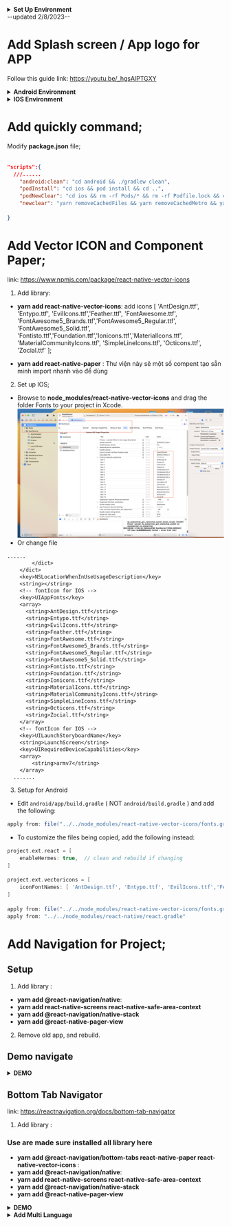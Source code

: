 <details>
    <summary><b>Set Up Environment</b></summary>
# Setup environment for MAC OS

--updated 2/8/2023--

## Installed Node, Git, Yarn, NPM, Visual Studio.

1. Install **Xcode** :

![forEachResult](./readmeImg/xcodeInstall.png)

    Link: https://apps.apple.com/us/app/xcode/id497799835?mt=12/

2. Install **Homebrew** : Homebrew là chương trình quản lý các package (gói) nó hoạt động trên macOS, Linux. Sử dụng Homebrew giúp bạn dễ dàng cài đặt / gỡ bỏ các gói phần mềm

- Use this command: **/bin/bash -c "$(curl -fsSL https://raw.githubusercontent.com/Homebrew/install/HEAD/install.sh)"**

  link: https://docs.brew.sh/Installation

3. Install **ANDROID STUDIO**: https://developer.android.com/studio
4. Install **cocoapods**: https://formulae.brew.sh/formula/cocoapods
5. Install **yarn** with brew: use this command brew install yarn

6. **Setup emulator**:

   - Android environment: use **android studio**;

     1. **emulator -list-avds**: list máy ảo android
     2. **emulator -avd Pixel_4_API_30**: mở máy ảo

   - Ios environment: use **xcode**;

     1. **touch ~/.bash_profile** : create file;
     2. **open ~/.bash_profile** : open;
     3. Paste this command into this file:

     ```js
     export ANDROID_SDK_ROOT=$HOME/Library/Android/sdk
     export PATH=$PATH:$ANDROID_SDK_ROOT/emulator
     export PATH=$PATH:$ANDROID_SDK_ROOT/tools
     export PATH=$PATH:$ANDROID_SDK_ROOT/tools/bin
     export PATH=$PATH:$ANDROID_SDK_ROOT/platform-tools
     export JAVA_HOME=$(/usr/libexec/java_home -v 11.0.16.1)
     export PATH="$PATH:/Applications/Visual Studio Code.app/Contents/Resources/app/bin"
     ```

     - Lưu ý cài java version 11 nhé;
     - use this command **cd /Library/Java/JavaVirtualMachines/** gõ ls xem phiên bản bao nhiêu dk-11.0.16.1.jdk

     4. source ~/.bash_profile: save and apply
        ![forEachResult](./readmeImg/bash_profile.png)

# Setup environment for WINDOW

document: https://reactnative.dev/docs/environment-setup?os=windows&platform=android

1. Cài đặt máy ảo(Có thể dùng android studio hoặc genymotion);

- lưu ý: SetUp SDK cho Android studio như Trên doc

2. Tải SDk. Hiện tại chỉ hỗ trợ Java 11

3. Cài đặt sdk môi trường cho máy trỏ đến sdk vừa tải:

- Set up Environment cho `ANDROID_HOME `và `JAVA_HOME`
- Bỏ trong phần **path** với đường dẫn **C:\Users\admin\AppData\Local\Android\Sdk**

  ![forEachResult](./readmeImg/androidHome.png)

4. Cài đặt **react native client**:

   - Với câu lệnh: **npm i -g react-native-cli**

5. Khởi tạo project thôi:

   - Với câu lệnh: **npx react-native init NameProject**
   - Theo phiên bản chỉ định: **npx react-native init AwesomeProject --version X.XX.X**
   - Theo templay TypeScript: **npx react-native init AwesomeTSProject --template react-native-template-typescript**

6. Chạy thử:
</details>
--updated 2/8/2023--

# Add Splash screen / App logo for APP

Follow this guide link: https://youtu.be/_hgsAlPTGXY

<details>
    <summary><b>Android Environment</b></summary>
    
## Android Environment:

### Add Logo for android:

1. Chose a image to make logo for app “png, jpg”;
2. Open your project with android studio;

- Choose Image Asset to open import logo feature;

![forEachResult](./readmeImg/openWithAndroid.png)

- Import the logo and adjust it to suit the app;
- After editing, click next, android studio will automatically apply the new logo to the app.

  ![forEachResult](./readmeImg/modifleIcon.png)
  ![forEachResult](./readmeImg/androidIcon.png);

- Lưu ý chỉnh sửa ảnh cho nó phù hợp với kích cỡ của màn hình, remove background;

4. Rebuild app again to check result;
   ![forEachResult](./readmeImg/doneAddIconAndroid.png);

### Add Splash Screen for android:

#### Custom with native module

1.  Choose a photo to make splash Screen;

- Drag this image logo.png into this folder `android/app/src/main/res/drawable`

  ![forEachResult](./readmeImg/addNewLogo.png)

2.  Create `layout` folder, then create `activity_splash.xml` file inside layout folder.

- Edit file `activity_splash.xml` as follows:

```xml
<?xml version="1.0" encoding="utf-8"?>
<LinearLayout xmlns:android="http://schemas.android.com/apk/res/android"
  xmlns:app="http://schemas.android.com/apk/res-auto"
  xmlns:tools="http://schemas.android.com/tools"
  android:layout_width="match_parent"
  android:layout_height="match_parent"
  android:gravity="center"
  tools:context=".SplashActivity">
  <ImageView
      android:layout_width="wrap_content"
      android:layout_height="wrap_content"
      android:background="@drawable/logo" />
      <!-- name of logo -->
</LinearLayout>
```

![Alt text](activity_splash.png)

3.  Create SplashActivity.java file inside `android/app/src/main/java/com/mealmaster`

- Edit file `SplashActivity.java` as follows:

```java
package com.mealmaster; // name of app

import androidx.appcompat.app.AppCompatActivity;

import android.content.Intent;
import android.os.Bundle;
import android.os.Handler;

public class SplashActivity extends AppCompatActivity {
    @Override
    protected void onCreate(Bundle savedInstanceState) {
        try {
            super.onCreate(savedInstanceState);
            setContentView(R.layout.activity_splash);
            new Handler().postDelayed(new Runnable() {
                @Override
                public void run() {
                    Intent intent = new Intent(SplashActivity.this, MainActivity.class);
                    Bundle extras = getIntent().getExtras();
                    if (extras != null) {
                        intent.putExtras(extras);
                    }
                    intent.setAction(getIntent().getAction());
                  intent.setData(getIntent().getData());
                    startActivity(intent);
                    finish();
                }
            }, 1500); // set up time display of splash screen
        }
        catch(Exception e) {
            e.printStackTrace();
            finishAffinity();
        }
    }
}
```

![Alt text](readmeImg/SplashActivity.png)

4.  Edit file `AndroidManifest.xml` with path `android/app/src/main/AndroidManifest.xml` as follows:

```xml
 <manifest xmlns:android="http://schemas.android.com/apk/res/android"
   package="com.mealmaster">

     <uses-permission android:name="android.permission.INTERNET" />

     <application
       android:name=".MainApplication"
       android:label="@string/app_name"
       android:icon="@mipmap/ic_launcher"
       android:roundIcon="@mipmap/ic_launcher_round"
       android:allowBackup="false"
       android:theme="@style/AppTheme">

     <activity android:name=".SplashActivity" android:exported="true" android:screenOrientation="portrait">
       <intent-filter>
         <action android:name="android.intent.action.MAIN"/>
         <category android:name="android.intent.category.LAUNCHER"/>
       </intent-filter>
     </activity>

       <activity
         android:name=".MainActivity"
         android:label="@string/app_name"
         android:configChanges="keyboard|keyboardHidden|orientation|screenLayout|screenSize|smallestScreenSize|uiMode"
         android:launchMode="singleTask"
         android:windowSoftInputMode="adjustResize"
         android:exported="true">
     <!-- app activity -->

     <!-- app activity -->
       </activity>

     </application>
 </manifest>
```

![Alt text](readmeImg/mainActivity.png)

5. Rebuild app and check results;
   ![Alt text](readmeImg/DoneSplashAndroid.png)

</details>

<details>
    <summary><b>IOS Environment</b></summary>

## IOS Environment:

### Add Logo for IOS:

1. init a new project: `npx react-native@latest init AwesomeProject`;

- Default logo after build new project;
  ![forEachResult](./readmeImg/defautLogoIos.png)

2. Open **Asset Catalog Creator** app to start export logo with all type for app:
   ![forEachResult](./readmeImg/catalogApp.png)
3. Import a logo to export file
   ![forEachResult](./readmeImg/importCatalog.png)

   - File after exporting:
     ![forEachResult](./readmeImg/filleAffterExport.png)

4. Replace folder exported into your project:
   ![forEachResult](./readmeImg/replayLogoIos.png)

5. Rebuild end check results:
   ![forEachResult](./readmeImg/doneChangeLogoIos.png)

### Add Splash Screen for IOS:

1.  Open Xcode to make splash screen for IOS,

- Default Splash screen

![Alt text](readmeImg/defaultSplashIos.png)

2. Import SplashScreen image;
   ![Alt text](readmeImg/importSplashI%C3%B3.png)

3. Modify LaunchScreen;

![Alt text](readmeImg/modifilSplashIos.png)

4.  Check again for work on all devices;

![Alt text](readmeImg/checkForAllIos.png)

5. Rebuild and check result

--updated 8/8/2023--

# Add eslint and auto format code when save;

1. Modified file **MealMaster/.eslintrc.js**

```js
module.exports = {
  root: true,
  extends: '@react-native-community',
  rules: {
    'no-duplicate-imports': 'error',
    'prettier/prettier': [
      'error',
      {
        endOfLine: 'auto',
      },
    ],
    'no-alert': 2,
    'no-console': 2,
    'react-native/no-unused-styles': 2,
    'react-native/no-inline-styles': 2,
    'react-native/no-color-literals': 2,
    'react/no-unused-state': 2,
    'react-hooks/rules-of-hooks': 2,
    'react-hooks/exhaustive-deps': 2,
    'no-unused-vars': 2,
    'sort-imports': [
      'error',
      {
        ignoreDeclarationSort: true,
      },
    ],
  },
};
```

2. Make new folder **.vscode**, and a file in that **settings.json**;

```js
{
  "security.workspace.trust.untrustedFiles": "open",
  "editor.defaultFormatter": "esbenp.prettier-vscode",
  "editor.formatOnSave": true,
  "workbench.iconTheme": "material-icon-theme",
  "javascript.updateImportsOnFileMove.enabled": "always",
  "editor.codeActionsOnSave": {
    "source.organizeImports": true,
    "source.sortMembers": true
  },
  "editor.tabCompletion": "on",
  "window.zoomLevel": -1
}

```

3. Checking results;

</details>

# Add quickly command;

Modify **package.json** file;

```json

"scripts":{
  ///......
    "android:clean": "cd android && ./gradlew clean",
    "podInstall": "cd ios && pod install && cd ..",
    "podNewClear": "cd ios && rm -rf Pods/* && rm -rf Podfile.lock && cd ..",
    "newclear": "yarn removeCachedFiles && yarn removeCachedMetro && yarn podNewClear && yarn && yarn android:clean && yarn podInstall"

}

```

# Add Vector ICON and Component Paper;

link: https://www.npmjs.com/package/react-native-vector-icons

1. Add library:

- **yarn add react-native-vector-icons**: add icons [ 'AntDesign.ttf', 'Entypo.ttf', 'EvilIcons.ttf','Feather.ttf', 'FontAwesome.ttf', 'FontAwesome5_Brands.ttf','FontAwesome5_Regular.ttf', 'FontAwesome5_Solid.ttf', 'Fontisto.ttf','Foundation.ttf','Ionicons.ttf','MaterialIcons.ttf', 'MaterialCommunityIcons.ttf', 'SimpleLineIcons.ttf', 'Octicons.ttf', 'Zocial.ttf' ];

- **yarn add react-native-paper** : Thư viện này sẽ một số compent tạo sẵn mình import nhanh vào để dùng

2. Set up IOS;

- Browse to **node_modules/react-native-vector-icons** and drag the folder Fonts to your project in Xcode.
  ![forEachResult](./readmeImg/addIconIos.png)
- Or change file

```plist
......
		</dict>
	</dict>
	<key>NSLocationWhenInUseUsageDescription</key>
	<string></string>
  	<!-- fontIcon for IOS -->
	<key>UIAppFonts</key>
	<array>
	  <string>AntDesign.ttf</string>
      <string>Entypo.ttf</string>
      <string>EvilIcons.ttf</string>
      <string>Feather.ttf</string>
      <string>FontAwesome.ttf</string>
      <string>FontAwesome5_Brands.ttf</string>
      <string>FontAwesome5_Regular.ttf</string>
      <string>FontAwesome5_Solid.ttf</string>
      <string>Fontisto.ttf</string>
      <string>Foundation.ttf</string>
      <string>Ionicons.ttf</string>
      <string>MaterialIcons.ttf</string>
      <string>MaterialCommunityIcons.ttf</string>
      <string>SimpleLineIcons.ttf</string>
      <string>Octicons.ttf</string>
      <string>Zocial.ttf</string>
	</array>
  	<!-- fontIcon for IOS -->
	<key>UILaunchStoryboardName</key>
	<string>LaunchScreen</string>
	<key>UIRequiredDeviceCapabilities</key>
	<array>
		<string>armv7</string>
	</array>
  .......
```

3. Setup for Android

- Edit `android/app/build.gradle` ( NOT `android/build.gradle` ) and add the following:

```gradle
apply from: file("../../node_modules/react-native-vector-icons/fonts.gradle")
```

- To customize the files being copied, add the following instead:

```gradle
project.ext.react = [
    enableHermes: true,  // clean and rebuild if changing
]

project.ext.vectoricons = [
    iconFontNames: [ 'AntDesign.ttf', 'Entypo.ttf', 'EvilIcons.ttf','Feather.ttf', 'FontAwesome.ttf', 'FontAwesome5_Brands.ttf','FontAwesome5_Regular.ttf', 'FontAwesome5_Solid.ttf', 'Fontisto.ttf','Foundation.ttf','Ionicons.ttf','MaterialIcons.ttf', 'MaterialCommunityIcons.ttf', 'SimpleLineIcons.ttf', 'Octicons.ttf', 'Zocial.ttf' ] // Name of the font files you want to copy
]

apply from: file("../../node_modules/react-native-vector-icons/fonts.gradle")
apply from: "../../node_modules/react-native/react.gradle"
```

# Add Navigation for Project;

## Setup

1. Add library :

- **yarn add @react-navigation/native**:
- **yarn add react-native-screens react-native-safe-area-context**
- **yarn add @react-navigation/native-stack**
- **yarn add @react-native-pager-view**

2. Remove old app, and rebuild.

## Demo navigate

<details>
    <summary><b>DEMO</b></summary>

```js
import {NavigationContainer, useNavigation} from '@react-navigation/native';
import {createNativeStackNavigator} from '@react-navigation/native-stack';
import React from 'react';
import {Text, TouchableOpacity, View} from 'react-native';

const Stack = createNativeStackNavigator();

const HomeScreen = () => {
  const {navigate} = useNavigation();
  return (
    <View>
      <Text>HomeScreen</Text>
      <TouchableOpacity
        onPress={() => {
          navigate('Details');
        }}>
        <Text>Navigate</Text>
      </TouchableOpacity>
    </View>
  );
};

const DetailsScreen = () => {
  const {navigate} = useNavigation();
  return (
    <View>
      <Text>DetailsScreen</Text>
      <TouchableOpacity
        onPress={() => {
          navigate('Favorite');
        }}>
        <Text>Navigate</Text>
      </TouchableOpacity>
    </View>
  );
};

const FavoriteScreen = () => {
  const {popToTop} = useNavigation(); // navigate to the initialRouteName
  return (
    <View>
      <Text>FavoriteScreen</Text>
      <TouchableOpacity onPress={popToTop}>
        <Text>Navigate</Text>
      </TouchableOpacity>
    </View>
  );
};

const App = () => {
  return (
    <NavigationContainer>
      <Stack.Navigator initialRouteName="Home">
        <Stack.Screen name="Home" component={HomeScreen} />
        <Stack.Screen name="Details" component={DetailsScreen} />
        <Stack.Screen name="Favorite" component={FavoriteScreen} />
      </Stack.Navigator>
    </NavigationContainer>
  );
};

export default App;

// const styles = StyleSheet.create({});
```

</details>

## Bottom Tab Navigator

link: https://reactnavigation.org/docs/bottom-tab-navigator

1. Add library :

### Use are made sure installed all library here

- **yarn add @react-navigation/bottom-tabs react-native-paper react-native-vector-icons** :
- **yarn add @react-navigation/native**:
- **yarn add react-native-screens react-native-safe-area-context**
- **yarn add @react-navigation/native-stack**
- **yarn add @react-native-pager-view**

<details>
    <summary><b>DEMO</b></summary>

```js
import {NavigationContainer, useNavigation} from '@react-navigation/native';
import React from 'react';
import {Image, ScrollView, Text, TouchableOpacity} from 'react-native';
import {
  Avatar,
  Banner,
  Button,
  Card,
  IconButton,
  Searchbar,
  Tooltip,
} from 'react-native-paper';

import Icon from 'react-native-vector-icons/FontAwesome5';

import {createBottomTabNavigator} from '@react-navigation/bottom-tabs';
import {SafeAreaView} from 'react-native-safe-area-context';

import MaterialCommunityIcons from 'react-native-vector-icons/MaterialCommunityIcons';

const Tab = createBottomTabNavigator();

// const Stack = createNativeStackNavigator();

const HomeScreen = () => {
  const {navigate} = useNavigation();
  const [visible, setVisible] = React.useState(true);
  const [searchQuery, setSearchQuery] = React.useState('');

  const onChangeSearch = query => setSearchQuery(query);

  const LeftContent = props => <Avatar.Icon {...props} icon="folder" />;
  return (
    <SafeAreaView style={{flex: 1}}>
      <ScrollView>
        <Searchbar
          placeholder="Search"
          onChangeText={onChangeSearch}
          value={searchQuery}
        />
        <Text>HomeScreen</Text>
        <Avatar.Icon size={24} icon="folder" color="yellow" />
        <Icon name="rocket" size={30} color="#900" solid />
        <Button
          onPress={() => {
            navigate('Details');
          }}>
          <Text>Navigate</Text>
        </Button>

        <Banner
          visible={visible}
          actions={[
            {
              label: 'Fix it',
              onPress: () => setVisible(false),
            },
            {
              label: 'Learn more',
              onPress: () => setVisible(false),
            },
          ]}
          icon={({size}) => (
            <Image
              source={{
                uri: 'https://avatars3.githubusercontent.com/u/17571969?s=400&v=4',
              }}
              style={{
                width: size,
                height: size,
              }}
            />
          )}>
          There was a problem processing a transaction on your credit card.
        </Banner>

        <Card>
          <Card.Title
            title="Card Title"
            subtitle="Card Subtitle"
            left={LeftContent}
          />
          <Card.Content>
            <Text variant="titleLarge">Card title</Text>
            <Text variant="bodyMedium">Card content</Text>
          </Card.Content>
          <Card.Cover source={{uri: 'https://picsum.photos/700'}} />
          <Card.Actions>
            <Button>Cancel</Button>
            <Button>Ok</Button>
          </Card.Actions>
        </Card>

        <Tooltip title="Selected Camera">
          <IconButton icon="camera" selected size={24} onPress={() => {}} />
        </Tooltip>

        <Icon.Button name="facebook" onPress={this.loginWithFacebook} solid>
          Login with Facebook
        </Icon.Button>
      </ScrollView>
    </SafeAreaView>
  );
};

const DetailsScreen = () => {
  const {navigate} = useNavigation();
  return (
    <SafeAreaView>
      <Text>DetailsScreen</Text>
      <TouchableOpacity
        onPress={() => {
          navigate('Favorite');
        }}>
        <Text>Navigate</Text>
      </TouchableOpacity>
    </SafeAreaView>
  );
};

const ProfileScreen = () => {
  const {popToTop} = useNavigation();
  return (
    <SafeAreaView>
      <Text>FavoriteScreen</Text>
      <TouchableOpacity onPress={popToTop}>
        <Text>Navigate</Text>
      </TouchableOpacity>
    </SafeAreaView>
  );
};

const App = () => {
  return (
    <NavigationContainer>
      <Tab.Navigator
        initialRouteName="Home"
        activeColor="#e91e63"
        barStyle={{backgroundColor: 'white'}}>
        <Tab.Screen
          name="Home"
          component={HomeScreen}
          options={{
            tabBarLabel: 'Home',
            tabBarIcon: ({color}) => (
              <MaterialCommunityIcons name="home" color={color} size={26} />
            ),
          }}
        />
        <Tab.Screen
          name="Details"
          component={DetailsScreen}
          options={{
            tabBarLabel: 'Updates',
            tabBarIcon: ({color}) => (
              <MaterialCommunityIcons name="bell" color={color} size={26} />
            ),
          }}
        />
        <Tab.Screen
          name="ProfileScreen"
          component={ProfileScreen}
          options={{
            tabBarLabel: 'Profile',
            tabBarIcon: ({color}) => (
              <MaterialCommunityIcons name="account" color={color} size={26} />
            ),
          }}
        />
      </Tab.Navigator>
    </NavigationContainer>
  );
};

export default App;

// const styles = StyleSheet.create({});
```

</details>

<details>
    <summary><b>Add Multi Language</b></summary>

# Add Multi Language;

1. Install these libraries:

```js
  yarn add i18next
  yarn add react-i18next
  yarn add @react-native-async-storage/async-storage
```

2. Create a folder contains your translation as below:

```js
// Create a folder contains your locales like this:
├── locales
│   ├── en ├── strings.json
│   ├── vi ├── strings.json
│   └── index.js

// Example in en/strings.json
	{
	  "onboarding": {
	    "hello": "Hello"
	  },
  }
// Example in vi/strings.json
	{
	  "onboarding": {
	    "hello": "Xin chào"
	  },
  }

// Update code in index.js
export default {
  vi: {
    translation: require('./vi/strings.json'),
  },
  en: {
    translation: require('./en/strings.json'),
  },
};

// create a file name initI18n.js to configure how it translates
import AsyncStorage from '@react-native-async-storage/async-storage';
import i18n from 'i18next';
import {initReactI18next} from 'react-i18next';
import { Platform, NativeModules } from 'react-native';
import locales from '../locales'; // path to your locales folder

const LANGUAGE_KEY = '@language';
const DEFAULT_LANGUAGE = 'vi'; // you can define it here

const getDeviceLanguage = () => {
  const appLanguage =
    Platform.OS === 'ios'
      ? NativeModules.SettingsManager.settings.AppleLocale ||
        NativeModules.SettingsManager.settings.AppleLanguages[0]
      : NativeModules.I18nManager.localeIdentifier;

  return appLanguage.search(/-|_/g) !== -1
    ? appLanguage.slice(0, 2)
    : appLanguage;
};

const languageDetector = {
  init: () => {},
  type: 'languageDetector',
  async: true, // flags below detection to be async
  detect: async (callback) => {
    const userLang = await AsyncStorage.getItem(LANGUAGE_KEY);

    const deviceLang = userLang || getDeviceLanguage() || DEFAULT_LANGUAGE;
    callback(deviceLang);
  },
  cacheUserLanguage: () => {},
};

export const initI18n = () => {
  i18n
		.use(languageDetector)
		.use(initReactI18next)
		.init({
      compatibilityJSON: 'v3',
      fallbackLng: DEFAULT_LANGUAGE,
      debug: __DEV__, // set to log debug on terminal
      resources: locales,
      interpolation: {
        escapeValue: false,
      },
      react: {useSuspense: false},
    });
};


// use initI18n() function in index.js (root project)
initI18n();

// use translate in jsx
import {useTranslation} from 'react-i18next';
import {View, Button, Text} from 'react-native';

const Home = () => {
	 const [language, setLanguage] = React.useState('en');

  const {t} = useTranslation();

  const updateLanguage = async selectedLanguage => {
    if (selectedLanguage) {
      // update key in async storage
      // await storeData(STORAGE_KEY.LANGUAGE, selectedLanguage);
      setLanguage(language === 'vi' ? 'en' : 'vi');
      i18next.changeLanguage(language);
      // handle any other handlers here
      // Navigation.mergeOptions
    }
  };

	return (
		<View>
			<Text>{t('onboarding.hello')}</Text>
			<Button title='Change Language' onPress={onUpdateLanguage} />
		</View>
	)
}

```

</details>
